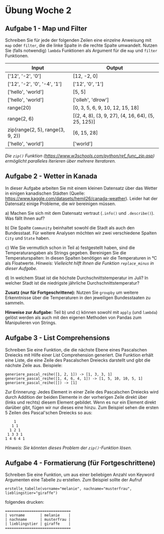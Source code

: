 # Übung Woche 2

## Aufgabe 1 - Map und Filter
Schreiben Sie für jede der folgenden Zeilen eine einzelne Anweisung mit ```map``` oder ```filter```, die die linke Spalte in die rechte 
Spalte umwandelt. Nutzen Sie (falls notwendig) ```lambda``` Funktionen als Argument für die ```map``` und ```filter``` 
Funktionen.

| Input                            | Output |
|----------------------------------|------|
| ['12', '-2', '0']                | [12, -2, 0] |
| ['12', '-2', '0', '-4', '1']      | ['12', '0', '1'] |
| ['hello', 'world']               | [5, 5] |
| ['hello', 'world']               | ['olleh', 'dlrow'] |
| range(20)                        | [0, 3, 5, 6, 9, 10, 12, 15, 18] |
| range(2, 6)                      | [(2, 4, 8), (3, 9, 27), (4, 16, 64), (5, 25, 125)] |
| zip(range(2, 5), range(3, 9, 2)) | [6, 15, 28] |
| ['hello', 'world']               | ['world'] |


*Die ```zip()``` Funktion (https://www.w3schools.com/python/ref_func_zip.asp) ermöglicht paralleles Iterieren
über mehrere Iteratoren.*

## Aufgabe 2 - Wetter in Kanada
In dieser Aufgabe arbeiten Sie mit einem kleinen Datensatz über das Wetter in einigen kanadischen Städten 
(Quelle: https://www.kaggle.com/datasets/hemil26/canada-weather). Leider hat der Datensatz einige Probleme, die wir 
bereinigen müssen.

a) Machen Sie sich mit dem Datensatz vertraut (```.info()``` und ```.describe()```). Was fällt Ihnen auf?

b) Die Spalte ````Community```` beinhaltet sowohl die Stadt als auch den Bundesstaat. Für weitere Analysen möchten wir 
zwei verschiedene Spalten ````City```` und ``State`` haben.  

c) Wie Sie vermutlich schon in Teil a) festgestellt haben, sind die Temperaturangaben als Strings gegeben. 
Bereinigen Sie die Temperaturspalten: In diesen Spalten benötigen wir die Temperaturen in °C als Floatwerte.
*Hinweis: Vielleicht hilft Ihnen die Funktion ``replace_minus`` in dieser Aufgabe.*

d) In welchem Staat ist die höchste Durchschnittstemperatur im Juli? In welcher Stadt ist die niedrigste jährliche Durchschnittstemperatur? 

**Zusatz (nur für Fortgeschrittene):** Nutzen Sie ``groupby`` um weitere Erkenntnisse über die Temperaturen in den jeweiligen Bundesstaaten zu sammeln.

**Hinweise zur Aufgabe:** Teil b) und c) können sowohl mit ``apply`` (und ``lambda``) gelöst werden als auch mit den 
eigenen Methoden von Pandas zum Manipulieren von Strings. 

## Aufgabe 3 - List Comprehensions
Schreiben Sie eine Funktion, die die nächste Ebene eines Pascalschen Dreiecks mit Hilfe einer List Comprehension 
generiert. Die Funktion erhält eine Liste, die eine Zeile des Pascalschen Dreiecks darstellt und gibt die nächste Zeile 
aus. Beispiele:
```
generiere_pascal_reihe([1, 2, 1]) -> [1, 3, 3, 1]
generiere_pascal_reihe([1, 4, 6, 4, 1]) -> [1, 5, 10, 10, 5, 1]
generiere_pascal_reihe([]) -> [1]
```
Zur Erinnerung: Jedes Element in einer Zeile des Pascalschen Dreiecks wird durch Addition der beiden Elemente in der vorherigen Zeile direkt über (links und rechts) diesem Element gebildet. Wenn es nur ein Element direkt darüber gibt, fügen wir nur dieses eine hinzu. Zum Beispiel sehen die ersten 5 Zeilen des Pascal'schen Dreiecks so aus:
```
    1
   1 1
  1 2 1
 1 3 3 1
1 4 6 4 1
```
*Hinweis: Sie könnten dieses Problem der ```zip()```-Funktion lösen.*


## Aufgabe 4 - Formatierung (für Fortgeschrittene)

Schreiben Sie eine Funktion, um aus einer beliebigen Anzahl von Keyword Argumenten eine Tabelle zu erstellen. Zum Beispiel sollte der Aufruf
```
erstelle_tabelle(vorname="melanie", nachname="musterfrau", lieblingstier="giraffe")
```
folgendes drucken:
```
==============================
| vorname       | melanie    |
| nachname      | musterfrau |
| lieblingstier | giraffe    |
==============================
```
